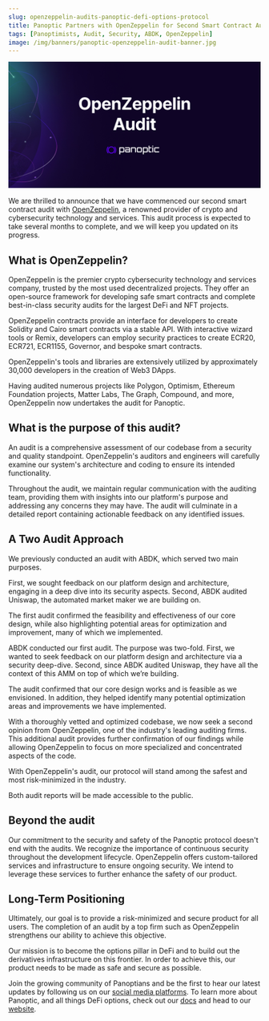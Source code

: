 ```yaml
---
slug: openzeppelin-audits-panoptic-defi-options-protocol
title: Panoptic Partners with OpenZeppelin for Second Smart Contract Audit
tags: [Panoptimists, Audit, Security, ABDK, OpenZeppelin]
image: /img/banners/panoptic-openzeppelin-audit-banner.jpg
---
```


![panoptic-openzeppelin-audit-banner](./panoptic-openzeppelin-audit-banner.jpg)

We are thrilled to announce that we have commenced our second smart contract audit with [OpenZeppelin](https://www.openzeppelin.com/security-audits), a renowned provider of crypto and cybersecurity technology and services. This audit process is expected to take several months to complete, and we will keep you updated on its progress.

<!--truncate-->

##  What is OpenZeppelin?

OpenZeppelin is the premier crypto cybersecurity technology and services company, trusted by the most used decentralized projects. They offer an open-source framework for developing safe smart contracts and complete best-in-class security audits for the largest DeFi and NFT projects.

OpenZeppelin contracts provide an interface for developers to create Solidity and Cairo smart contracts via a stable API. With interactive wizard tools or Remix, developers can employ security practices to create ECR20, ECR721, ECR1155, Governor, and bespoke smart contracts.

OpenZeppelin's tools and libraries are extensively utilized by approximately 30,000 developers in the creation of Web3 DApps.

Having audited numerous projects like Polygon, Optimism, Ethereum Foundation projects, Matter Labs, The Graph, Compound, and more, OpenZeppelin now undertakes the audit for Panoptic.

## What is the purpose of this audit?

An audit is a comprehensive assessment of our codebase from a security and quality standpoint. OpenZeppelin's auditors and engineers will carefully examine our system's architecture and coding to ensure its intended functionality.

Throughout the audit, we maintain regular communication with the auditing team, providing them with insights into our platform's purpose and addressing any concerns they may have. The audit will culminate in a detailed report containing actionable feedback on any identified issues.


## A Two Audit Approach

We previously conducted an audit with ABDK, which served two main purposes.

First, we sought feedback on our platform design and architecture, engaging in a deep dive into its security aspects. Second, ABDK audited Uniswap, the automated market maker we are building on.

The first audit confirmed the feasibility and effectiveness of our core design, while also highlighting potential areas for optimization and improvement, many of which we implemented.

ABDK conducted our first audit. The purpose was two-fold. First, we wanted to seek feedback on our platform design and architecture via a security deep-dive. Second, since ABDK audited Uniswap, they have all the context of this AMM on top of which we’re building.

The audit confirmed that our core design works and is feasible as we envisioned. In addition, they helped identify many potential optimization areas and improvements we have implemented.

With a thoroughly vetted and optimized codebase, we now seek a second opinion from OpenZeppelin, one of the industry's leading auditing firms. This additional audit provides further confirmation of our findings while allowing OpenZeppelin to focus on more specialized and concentrated aspects of the code.

With OpenZeppelin's audit, our protocol will stand among the safest and most risk-minimized in the industry.

Both audit reports will be made accessible to the public.

## Beyond the audit

Our commitment to the security and safety of the Panoptic protocol doesn't end with the audits. We recognize the importance of continuous security throughout the development lifecycle. OpenZeppelin offers custom-tailored services and infrastructure to ensure ongoing security. We intend to leverage these services to further enhance the safety of our product.

## Long-Term Positioning

Ultimately, our goal is to provide a risk-minimized and secure product for all users. The completion of an audit by a top firm such as OpenZeppelin strengthens our ability to achieve this objective.

Our mission is to become the options pillar in DeFi and to build out the derivatives infrastructure on this frontier. In order to achieve this, our product needs to be made as safe and secure as possible.

Join the growing community of Panoptians and be the first to hear our latest updates by following us on our [social media platforms](https://links.panoptic.xyz/all). To learn more about Panoptic, and all things DeFi options, check out our [docs](https://panoptic.xyz/docs/intro) and head to our [website](https://panoptic.xyz/). 

